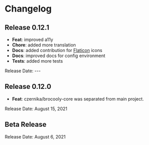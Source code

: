 # Changelog

## Release 0.12.1

* **Feat**: improved a11y
* **Chore**: added more translation
* **Docs**: added contribution for [Flaticon](https://www.flaticon.com/) icons
* **Docs**: improved docs for config environment
* **Tests**: added more tests

Release Date: ---

## Release 0.12.0

* **Feat**: czernika/brocooly-core was separated from main project.

Release Date: August 15, 2021

## Beta Release

Release Date: August 6, 2021
